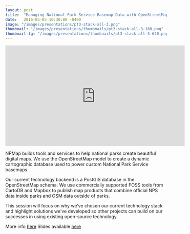 ```yaml
---
layout: post
title:  "Managing National Park Service Basemap Data with OpenStreetMap Tools"
date:   2016-05-05 10:30:00 -0400
image: "/images/presentations/pt3-stack-all-3.png"
thumbnail: "/images/presentations/thumbnails/pt3-stack-all-3-160.png"
thumbnail-lg: "/images/presentations/thumbnails/pt3-stack-all-3-640.png"
---
```


<iframe width="560" height="315" src="https://www.youtube.com/embed/mWqo_ESzlig" frameborder="0" allowfullscreen></iframe>

NPMap builds tools and services to help national parks create beautiful digital maps. We use the OpenStreetMap model to create a dynamic cartographic database used to power custom National Park Service basemaps.

Our current technology backend is a PostGIS database in the OpenStreetMap schema. We use commercially supported FOSS tools from CartoDB and Mapbox to publish map products that combine official NPS data inside parks and OSM data outside of parks.

This session will focus on why we’ve chosen our current technology stack and highlight solutions we’ve developed so other projects can build on our successes in using existing open-source technology.

More info [here](https://2016.foss4g-na.org/session/managing-national-park-service-basemap-data-openstreetmap-tools)
Slides available [here](/slides/foss4gna-2016/)

